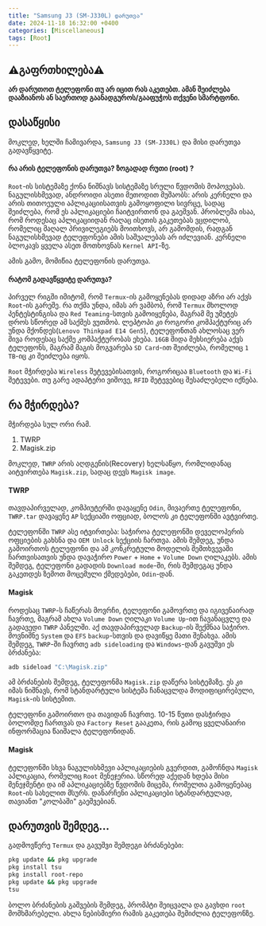```yaml
---
title: "Samsung J3 (SM-J330L) დარუთვა"
date: 2024-11-18 16:32:00 +0400
categories: [Miscellaneous]
tags: [Root]
---
```


## ⚠️გაფრთხილება⚠️

**არ დარუთოთ ტელეფონი თუ არ იცით რას აკეთებთ. ამან შეიძლება დააზიანოს ან საერთოდ გაანადგუროს/გააფუჭოს თქვენი სმარტფონი.**

## დასაწყისი

მოკლედ, ხელში ჩამივარდა, `Samsung J3 (SM-J330L)` და მისი დარუთვა გადავწყვიტე.

#### რა არის ტელეფონის დარუთვა? ზოგადად რუთი (root) ?

`Root`-ის სისტემაზე ქონა ნიშნავს სისტემაზე სრული წვდომის მოპოვებას. ნაგულისხმევად, ანდროიდი ასეთი მეთოდით მუშაობს: არის კერნელი და არის თითოეული აპლიკაციისათვის გამოყოფილი სივრცე, სადაც შეიძლება, რომ ეს აპლიკაციები ჩაიტვირთონ და გაეშვან. პრობლემა ისაა, რომ როდესაც აპლიკაციიდან რაღაც ისეთის გაკეთებას ვცდილობ, რომელიც მაღალ პრივილეგიებს მოითხოვს, არ გამომდის, რადგან ნაგულისხმევად ტელეფონები ამის საშუალებას არ იძლევიან. კერნელი ბლოკავს ყველა ასეთ მოთხოვნას `Kernel API`-ზე.

ამის გამო, მომიწია ტელეფონის დარუთვა.

#### რატომ გადავწყვიტე დარუთვა?

პირველ რიგში იმიტომ, რომ `Termux`-ის გამოყენებას დიდად აზრი არ აქვს `Root`-ის გარეშე. რა თქმა უნდა, იმას არ ვამბობ, რომ `Termux` მხოლოდ პენტესტინგისა და `Red Teaming`-სთვის გამოიყენება, მაგრამ მე უმეტეს დროს სწორედ ამ საქმეს ვუთმობ. ლეპტოპი კი როგორი კომპაქტურიც არ უნდა მქონდეს(`Lenovo Thinkpad E14 Gen5`), ტელეფონთან ახლოსაც ვერ მივა როდესაც საქმე კომპაქტურობას ეხება. `16GB` შიდა მეხსიერება აქვს ტელეფონს, მაგრამ მაგის მოგვარება `SD Card`-ით შეიძლება, რომელიც `1 TB`-იც კი შეიძლება იყოს.

`Root` მჭირდება `Wireless` შეტევებისათვის, როგორიცაა `Bluetooth` და `Wi-Fi` შეტევები. თუ გარე ადაპტერი ვიშოვე, `RFID` შეტევებიც შესაძლებელი იქნება.

## რა მჭირდება?

მჭირდება სულ ორი რამ.

1. TWRP
2. Magisk.zip

მოკლედ, `TWRP` არის აღდგენის(Recovery) ხელსაწყო, რომლიდანაც აიტვირთება `Magisk.zip`, სადაც დევს `Magisk image`.

#### TWRP

თავდაპირველად, კომპიუტერში დავაყენე `Odin`, მივაერთე ტელეფონი, `TWRP.tar` დავაყენე `AP` სექციაში ოფციად, ბოლოს კი ტელეფონში ავტვირთე.

ტელეფონში `TWRP` ასე იტვირთება: საჭიროა ტელეფონში დეველოპერის ოფციების გახსნა და `OEM Unlock` სექციის ჩართვა. ამის შემდეგ, უნდა გამოირთოს ტელეფონი და ამ კონკრეტული მოდელის შემთხვევაში ჩართვისათვის უნდა დავაჭირო `Power` + `Home` + `Volume Down` ღილაკებს. ამის შემდეგ, ტელეფონი გადადის `Download mode`-ში, რის შემდეგაც უნდა გაკეთდეს ზემოთ მოცემული ქმედებები, `Odin`-დან.

#### Magisk

როდესაც `TWRP`-ს ჩაწერას მოვრჩი, ტელეფონი გამოვრთე და იგივენაირად ჩავრთე, მაგრამ ახლა `Volume Down` ღილაკი `Volume Up`-ით ჩავანაცვლე და გადავედი `TWRP` პანელში. აქ თავდაპირველად `Backup`-ის შექმნაა საჭირო. მოვნიშნე `System` და `EFS` `backup`-სთვის და დავიწყე მათი შენახვა. ამის შემდეგ, `TWRP`-ში ჩავრთე `adb sideloading` და `Windows`-დან გავუშვი ეს ბრძანება:

```bash
adb sideload "C:\Magisk.zip"
```

ამ ბრძანების შემდეგ, ტელეფონმა `Magisk.zip` დაწერა სისტემაზე. ეს კი იმას ნიშნავს, რომ სტანდარტული სისტემა ჩანაცვლდა მოდიფიცირებული, `Magisk`-ის სისტემით.

ტელეფონი გამოირთო და თავიდან ჩავრთე. 10-15 წუთი დასჭირდა ბოლომდე ჩართვას და `Factory Reset` გააკეთა, რის გამოც ყველანაირი ინფორმაცია წაიშალა ტელეფონიდან.

#### Magisk

ტელეფონში სხვა ნაგულისხმევი აპლიკაციების გვერდით, გამოჩნდა `Magisk` აპლიკაცია, რომელიც `Root` მენეჯერია. სწორედ აქედან ხდება მისი მენეჯმენტი და იმ აპლიკაციებზე წვდომის მიცემა, რომელთა გამოყენებაც `Root`-ის სახელით მსურს. დანარჩენი აპლიკაციები სტანდარტულად, თავიანთ "კოლბაში" გაეშვებიან.

## დარუთვის შემდეგ...

გადმოვწერე `Termux` და გავუშვი შემდეგი ბრძანებები:

```bash
pkg update && pkg upgrade
pkg install tsu
pkg install root-repo
pkg update && pkg upgrade
tsu
```

ბოლო ბრძანების გაშვების შემდეგ, პრომპტი შეიცვალა და გავხდი `root` მომხმარებელი. ახლა ნებისმიერი რამის გაკეთება შემიძლია ტელეფონზე.
